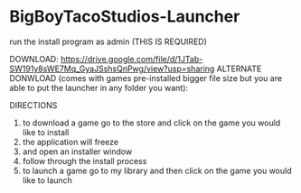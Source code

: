 # BigBoyTacoStudios-Launcher
run the install program as admin (THIS IS REQUIRED)

DOWNLOAD: https://drive.google.com/file/d/1JTab-SW191y8sWE7Mq_GyaJSshsQnPwg/view?usp=sharing
ALTERNATE DONWLOAD (comes with games pre-installed bigger file size but you are able to put the launcher in any folder you want): 

DIRECTIONS
1. to download a game go to the store and click on the game you would like to install
2. the application will freeze
3. and open an installer window
4. follow through the install process
5. to launch a game go to my library and then click on the game you would like to launch
